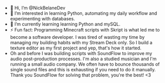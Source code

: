- 👋 Hi, I’m @NickBelaneDev
- 👀 I’m interested in learning Python, automating my daily workflow and experimenting with databases.
- 🌱 I’m currently learning learning Python and mySQL.
- ⚡ Fun fact: Programming Minecraft scripts with Skript is what led me to become a software developer. I was tired of wasting my time by managing my building habits with my Stream Deck only. So I build a texture editor as my first project and yep, that's how it started.
- Oh and before I was building scripts with SoundFlow to improve my audio post-production processes. I'm also a studied musician and I'm running a small audio company. We often have to bounce thousands of single sound files and this is exhausting if you need to do it manually. Thank you SoundFlow for solving that problem, you're the best! <3

<!---
NickBelaneDev/NickBelaneDev is a ✨ special ✨ repository because its `README.md` (this file) appears on your GitHub profile.
You can click the Preview link to take a look at your changes.
--->
